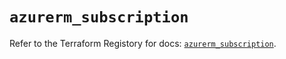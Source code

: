 # `azurerm_subscription`

Refer to the Terraform Registory for docs: [`azurerm_subscription`](https://registry.terraform.io/providers/hashicorp/azurerm/3.63.0/docs/resources/subscription).
